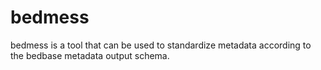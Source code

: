 # bedmess

bedmess is a tool that can be used to standardize metadata according to the bedbase metadata output schema.